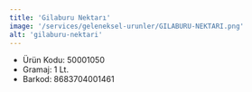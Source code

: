 ```yaml
---
title: 'Gilaburu Nektarı'
image: '/services/geleneksel-urunler/GILABURU-NEKTARI.png'
alt: 'gilaburu-nektari'
---
```


* Ürün Kodu: 50001050 
* Gramaj: 1 Lt. 
* Barkod: 8683704001461